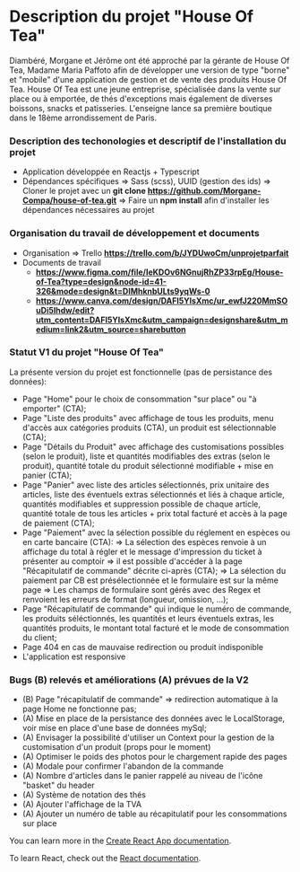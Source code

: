 # Description du projet "House Of Tea"

Diambéré, Morgane et Jérôme ont été approché par la gérante de House Of Tea, Madame Maria Paffoto afin de développer une version de type "borne" et "mobile"
d'une application de gestion et de vente des produits House Of Tea. 
House Of Tea est une jeune entreprise, spécialisée dans la vente sur place ou à emportée, de thés d'exceptions mais également de diverses boissons, 
snacks et patisseries. L'enseigne lance sa première boutique dans le 18ème arrondissement de Paris.

### Description des techonologies et descriptif de l'installation du projet

- Application développée en Reactjs + Typescript
- Dépendances spécifiques => Sass (scss), UUID (gestion des ids)
=> Cloner le projet avec un **git clone https://github.com/Morgane-Compa/house-of-tea.git**
=> Faire un **npm install** afin d'installer les dépendances nécessaires au projet

### Organisation du travail de développement et documents

- Organisation
  => Trello **https://trello.com/b/JYDUwoCm/unprojetparfait**
- Documents de travail
  - **https://www.figma.com/file/IeKDOv6NGnujRhZP33rpEg/House-of-Tea?type=design&node-id=41-326&mode=design&t=DIMhknbULts9yqWs-0**
  - **https://www.canva.com/design/DAFl5YlsXmc/ur_ewfJ220MmSOuDi5lhdw/edit?utm_content=DAFl5YlsXmc&utm_campaign=designshare&utm_medium=link2&utm_source=sharebutton**

### Statut V1 du projet "House Of Tea"

La présente version du projet est fonctionnelle (pas de persistance des données):
- Page "Home" pour le choix de consommation "sur place" ou "à emporter" (CTA);
- Page "Liste des produits" avec affichage de tous les produits, menu d'accès aux catégories produits (CTA), un produit est sélectionnable (CTA);
- Page "Détails du Produit" avec affichage des customisations possibles (selon le produit), liste et quantités modifiables des extras (selon le produit),
  quantité totale du produit sélectionné modifiable + mise en panier (CTA);
- Page "Panier" avec liste des articles sélectionnés, prix unitaire des articles, liste des éventuels extras sélectionnés et liés à chaque article, quantités modifiables et
  suppression possible de chaque article, quantité totale de tous les articles + prix total facturé et accès à la page de paiement (CTA);
- Page "Paiement" avec la sélection possible du réglement en espèces ou en carte bancaire (CTA):
  => La sélection des espèces renvoie à un affichage du total à régler et le message d'impression du ticket à présenter au comptoir => il est possible d'accéder
  à la page "Récapitulatif de commande" décrite ci-après (CTA);
  => La sélection du paiement par CB est présélectionnée et le formulaire est sur la même page
  => Les champs de formulaire sont gérés avec des Regex et renvoient les erreurs de format (longueur, omission, ...);
- Page "Récapitulatif de commande" qui indique le numéro de commande, les produits séléctionnés, les quantités et leurs éventuels extras, les quantités produits,
  le montant total facturé et le mode de consommation du client;
- Page 404 en cas de mauvaise redirection ou produit indisponible
- L'application est responsive
 
### Bugs (B) relevés et améliorations (A) prévues de la V2

- (B) Page "récapitulatif de commande" => redirection automatique à la page Home ne fonctionne pas;
- (A) Mise en place de la persistance des données avec le LocalStorage, voir mise en place d'une base de données mySql;
- (A) Envisager la possibilité d'utiliser un Context pour la gestion de la customisation d'un produit (props pour le moment)
- (A) Optimiser le poids des photos pour le chargement rapide des pages
- (A) Modale pour confirmer l'abandon de la commande
- (A) Nombre d'articles dans le panier rappelé au niveau de l'icône "basket" du header
- (A) Système de notation des thés
- (A) Ajouter l'affichage de la TVA
- (A) Ajouter un numéro de table au récapitulatif pour les consommations sur place


You can learn more in the [Create React App documentation](https://facebook.github.io/create-react-app/docs/getting-started).

To learn React, check out the [React documentation](https://reactjs.org/).
